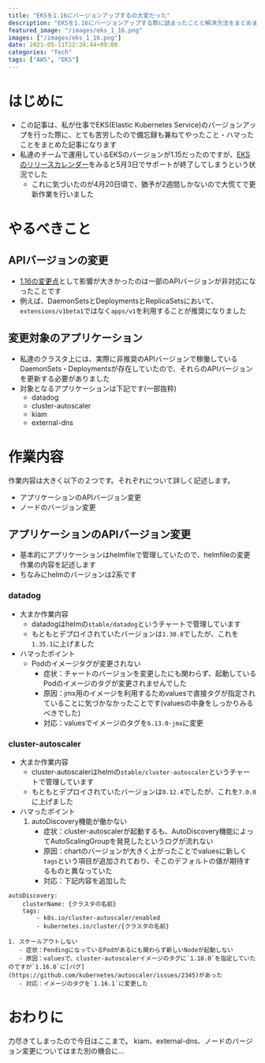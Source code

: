 ```yaml
---
title: "EKSを1.16にバージョンアップするの大変だった"
description: "EKSを1.16にバージョンアップする際に詰まったことと解決方法をまとめます"
featured_image: "/images/eks_1_16.png"
images: ["/images/eks_1_16.png"]
date: 2021-05-11T22:24:44+09:00
categories: "Tech"
tags: ["AWS", "EKS"]
---
```


# はじめに
- この記事は、私が仕事でEKS(Elastic Kubernetes Service)のバージョンアップを行った際に、とても苦労したので備忘録も兼ねてやったこと・ハマったことをまとめた記事になります 
- 私達のチームで運用しているEKSのバージョンが1.15だったのですが、[EKSのリリースカレンダー](https://docs.aws.amazon.com/ja_jp/eks/latest/userguide/kubernetes-versions.html#kubernetes-release-calendar)をみると5月3日でサポートが終了してしまうという状況でした
  - これに気づいたのが4月20日頃で、猶予が2週間しかないので大慌てで更新作業を行いました
# やるべきこと
## APIバージョンの変更
- [1.16の変更点](https://github.com/kubernetes/kubernetes/blob/release-1.16/CHANGELOG/CHANGELOG-1.16.md#deprecations-and-removals)として影響が大きかったのは一部のAPIバージョンが非対応になったことです
- 例えば、DaemonSetsとDeploymentsとReplicaSetsにおいて、`extensions/v1beta1`ではなく`apps/v1`を利用することが推奨になりました
## 変更対象のアプリケーション
- 私達のクラスタ上には、実際に非推奨のAPIバージョンで稼働しているDaemonSets・Deploymentsが存在していたので、それらのAPIバージョンを更新する必要がありました
- 対象となるアプリケーションは下記です(一部抜粋)
  - datadog
  - cluster-autoscaler
  - kiam
  - external-dns

# 作業内容
作業内容は大きく以下の２つです。それぞれについて詳しく記述します。
- アプリケーションのAPIバージョン変更
- ノードのバージョン変更
## アプリケーションのAPIバージョン変更
- 基本的にアプリケーションはhelmfileで管理していたので、helmfileの変更作業の内容を記述します
- ちなみにhelmのバージョンは2系です
### datadog
- 大まか作業内容
  - datadogはhelmの`stable/datadog`というチャートで管理しています
  - もともとデプロイされていたバージョンは`1.30.8`でしたが、これを`1.35.1`に上げました
- ハマったポイント
  - Podのイメージタグが変更されない
    - 症状：チャートのバージョンを変更したにも関わらず、起動しているPodのイメージのタグが変更されませんでした
    - 原因：jmx用のイメージを利用するためvaluesで直接タグが指定されていることに気づかなかったことです(valuesの中身をしっかりみるべきでした)
    - 対応：valuesでイメージのタグを`6.13.0-jmx`に変更
### cluster-autoscaler
- 大まか作業内容
  - cluster-autoscalerはhelmの`stable/cluster-autoscaler`というチャートで管理しています
  - もともとデプロイされていたバージョンは`0.12.4`でしたが、これを`7.0.0`に上げました
- ハマったポイント
    1. autoDiscovery機能が働かない
        - 症状：cluster-autoscalerが起動するも、AutoDiscovery機能によってAutoScalingGroupを発見したというログが流れない
        - 原因：chartのバージョンが大きく上がったことでvaluesに新しく`tags`という項目が追加されており、そこのデフォルトの値が期待するものと異なっていた
        - 対応：下記内容を追加した
```
autoDiscovery:
    clusterName: {クラスタの名前}
    tags:
        - k8s.io/cluster-autoscaler/enabled
        - kubernetes.io/cluster/{クラスタの名前}
```
    1. スケールアウトしない
       - 症状：PendingになっているPodがあるにも関わらず新しいNodeが起動しない
       - 原因：valuesで、cluster-autoscalerイメージのタグに`1.16.0`を指定していたのですが`1.16.0`に[バグ](https://github.com/kubernetes/autoscaler/issues/2345)があった
       - 対応：イメージのタグを`1.16.1`に変更した

# おわりに
力尽きてしまったので今日はここまで。
kiam、external-dns、ノードのバージョン変更についてはまた別の機会に...